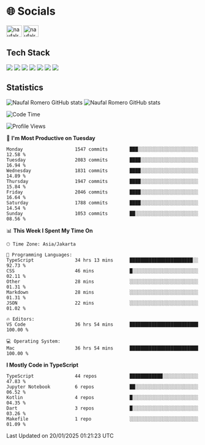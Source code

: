 <h1 align="">🌐 Socials</h1>
<p align="left">
<a href="https://linkedin.com/in/naufal-romero-putra-pratama-9ab816177/" target="blank"><img align="center" src="https://raw.githubusercontent.com/rahuldkjain/github-profile-readme-generator/master/src/images/icons/Social/linked-in-alt.svg" alt="naufalromero" height="30" width="40" /></a>
<a href="https://instagram.com/naufalromero" target="blank"><img align="center" src="https://raw.githubusercontent.com/rahuldkjain/github-profile-readme-generator/master/src/images/icons/Social/instagram.svg" alt="naufalromero" height="30" width="40" /></a>
</p>


<h2 align="">Tech Stack</h2>
<div align="">
  <img src="https://img.shields.io/badge/next.js-000000?style=for-the-badge&logo=nextdotjs&logoColor=white"/>
 <img src="https://img.shields.io/badge/typescript-%23007ACC.svg?style=for-the-badge&logo=typescript&logoColor=white"/>
 <img src="https://img.shields.io/badge/react-%2320232a.svg?style=for-the-badge&logo=react&logoColor=%2361DAFB"/>
 <img src="https://img.shields.io/badge/tailwindcss-%2338B2AC.svg?style=for-the-badge&logo=tailwind-css&logoColor=white"/>
 <img src="https://img.shields.io/badge/Prisma-3982CE?style=for-the-badge&logo=Prisma&logoColor=white"/>
 <img src="https://img.shields.io/badge/javascript-%23323330.svg?style=for-the-badge&logo=javascript&logoColor=%23F7DF1E"/>
 <img src="https://img.shields.io/badge/java-%23ED8B00.svg?style=for-the-badge&logo=openjdk&logoColor=white"/>
</div>


<h2 align="">Statistics</h2>
<div align="">
<img src="https://github-readme-stats-xi-nine-74.vercel.app/api?username=romves&show_icons=true&theme=tokyonight&include_all_commits=true&count_private=true" alt="Naufal Romero GitHub stats"/>
<img src="https://github-readme-stats-xi-nine-74.vercel.app/api/top-langs/?username=romves&theme=tokyonight&hide_border=false&include_all_commits=true&count_private=true&layout=compact" alt="Naufal Romero GitHub stats"/>
</div>

<!--START_SECTION:waka-->
![Code Time](http://img.shields.io/badge/Code%20Time-1%2C941%20hrs%2022%20mins-blue)

![Profile Views](http://img.shields.io/badge/Profile%20Views-3-blue)

📅 **I'm Most Productive on Tuesday** 

```text
Monday                   1547 commits        ███░░░░░░░░░░░░░░░░░░░░░░   12.58 % 
Tuesday                  2083 commits        ████░░░░░░░░░░░░░░░░░░░░░   16.94 % 
Wednesday                1831 commits        ████░░░░░░░░░░░░░░░░░░░░░   14.89 % 
Thursday                 1947 commits        ████░░░░░░░░░░░░░░░░░░░░░   15.84 % 
Friday                   2046 commits        ████░░░░░░░░░░░░░░░░░░░░░   16.64 % 
Saturday                 1788 commits        ████░░░░░░░░░░░░░░░░░░░░░   14.54 % 
Sunday                   1053 commits        ██░░░░░░░░░░░░░░░░░░░░░░░   08.56 % 
```


📊 **This Week I Spent My Time On** 

```text
🕑︎ Time Zone: Asia/Jakarta

💬 Programming Languages: 
TypeScript               34 hrs 13 mins      ███████████████████████░░   92.73 % 
CSS                      46 mins             █░░░░░░░░░░░░░░░░░░░░░░░░   02.11 % 
Other                    28 mins             ░░░░░░░░░░░░░░░░░░░░░░░░░   01.31 % 
Markdown                 28 mins             ░░░░░░░░░░░░░░░░░░░░░░░░░   01.31 % 
JSON                     22 mins             ░░░░░░░░░░░░░░░░░░░░░░░░░   01.02 % 

🔥 Editors: 
VS Code                  36 hrs 54 mins      █████████████████████████   100.00 % 

💻 Operating System: 
Mac                      36 hrs 54 mins      █████████████████████████   100.00 % 
```

**I Mostly Code in TypeScript** 

```text
TypeScript               44 repos            ████████████░░░░░░░░░░░░░   47.83 % 
Jupyter Notebook         6 repos             ██░░░░░░░░░░░░░░░░░░░░░░░   06.52 % 
Kotlin                   4 repos             █░░░░░░░░░░░░░░░░░░░░░░░░   04.35 % 
Dart                     3 repos             █░░░░░░░░░░░░░░░░░░░░░░░░   03.26 % 
Makefile                 1 repo              ░░░░░░░░░░░░░░░░░░░░░░░░░   01.09 % 
```




 Last Updated on 20/01/2025 01:21:23 UTC
<!--END_SECTION:waka-->
